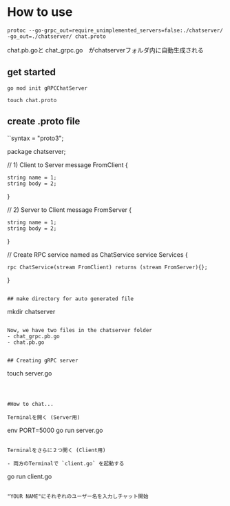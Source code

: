 # How to use


```
protoc --go-grpc_out=require_unimplemented_servers=false:./chatserver/ -go_out=./chatserver/ chat.proto
```

chat.pb.goと chat_grpc.go　がchatserverフォルダ内に自動生成される

## get started

```
go mod init gRPCChatServer
```

```
touch chat.proto
```

## create .proto file

``syntax = "proto3";

package chatserver;

// 1) Client to Server
message FromClient {

    string name = 1;
    string body = 2;
}

// 2) Server to Client
message FromServer {

    string name = 1;
    string body = 2; 
}

// Create RPC service named as ChatService
service Services {

    rpc ChatService(stream FromClient) returns (stream FromServer){};
}
```

## make directory for auto generated file

```
mkdir chatserver
```

Now, we have two files in the chatserver folder
- chat_grpc.pb.go
- chat.pb.go


## Creating gRPC server

```
touch server.go
```



#How to chat...

Terminalを開く (Server用)

```
env PORT=5000 go run server.go
```

Terminalをさらに２つ開く (Client用)

- 両方のTerminalで `client.go` を起動する

```
go run client.go
```

"YOUR NAME"にそれぞれのユーザー名を入力しチャット開始
